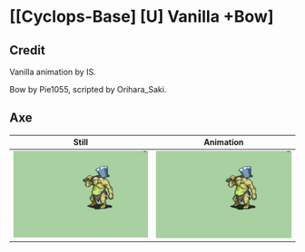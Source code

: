 # [\[Cyclops-Base\] \[U\] Vanilla +Bow]

## Credit

Vanilla animation by IS.

Bow by Pie1055, scripted by Orihara_Saki.

## Axe

| Still | Animation |
| :---: | :-------: |
| ![Axe still](./Axe_000.png) | ![Axe animation](./Axe.gif) |
